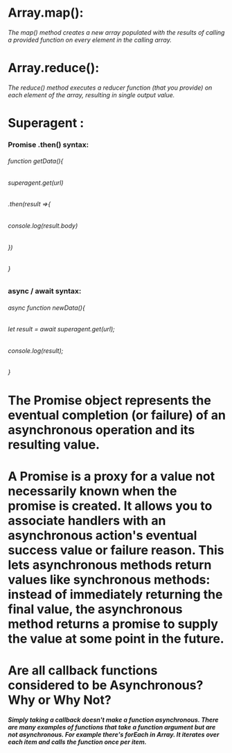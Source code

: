 # Array.map():
###### The map() method creates a new array populated with the results of calling a provided function on every element in the calling array.

# Array.reduce():
###### The reduce() method executes a reducer function (that you provide) on each element of the array, resulting in single output value.

# Superagent :
### Promise .then() syntax:
###### function getData(){
###### superagent.get(url)
###### .then(result =>{
######    console.log(result.body)
###### })
###### }


### async / await syntax:
###### async function newData(){
###### let result = await superagent.get(url);
######    console.log(result);
###### }


# The Promise object represents the eventual completion (or failure) of an asynchronous operation and its resulting value.

# A Promise is a proxy for a value not necessarily known when the promise is created. It allows you to associate handlers with an asynchronous action's eventual success value or failure reason. This lets asynchronous methods return values like synchronous methods: instead of immediately returning the final value, the asynchronous method returns a promise to supply the value at some point in the future.


# Are all callback functions considered to be Asynchronous? Why or Why Not? 
##### Simply taking a callback doesn't make a function asynchronous. There are many examples of functions that take a function argument but are not asynchronous. For example there's forEach in Array. It iterates over each item and calls the function once per item.
